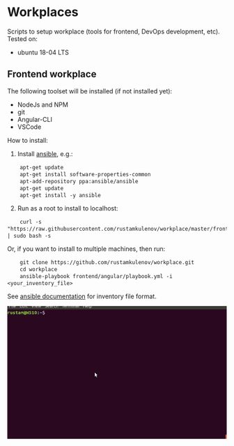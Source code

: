 # Workplaces

Scripts to setup workplace (tools for frontend, DevOps development, etc).
Tested on:

* ubuntu 18-04 LTS

## Frontend workplace

The following toolset will be installed (if not installed yet):

* NodeJs and NPM
* git
* Angular-CLI
* VSCode

How to install:

1. Install [ansible](https://docs.ansible.com/ansible/latest/installation_guide/intro_installation.html), e.g.:
```
    apt-get update
    apt-get install software-properties-common
    apt-add-repository ppa:ansible/ansible
    apt-get update
    apt-get install -y ansible
```
2. Run as a root to install to localhost:
```
    curl -s "https://raw.githubusercontent.com/rustamkulenov/workplace/master/frontend/setup.sh" | sudo bash -s
```
Or, if you want to install to multiple machines, then run:
```
    git clone https://github.com/rustamkulenov/workplace.git
    cd workplace
    ansible-playbook frontend/angular/playbook.yml -i <your_inventory_file>
```
See [ansible documentation](https://docs.ansible.com/ansible/latest/user_guide/intro_inventory.html) for inventory file format.

![Angular development env is installed](images/install_frontend_angular.gif)